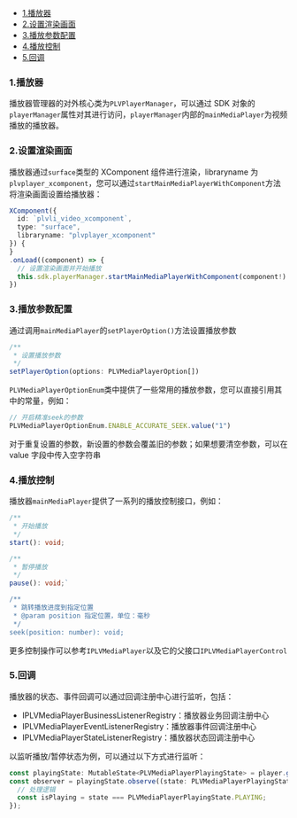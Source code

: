 <!-- START doctoc generated TOC please keep comment here to allow auto update -->
<!-- DON'T EDIT THIS SECTION, INSTEAD RE-RUN doctoc TO UPDATE -->

- [1.播放器](#1%E6%92%AD%E6%94%BE%E5%99%A8)
- [2.设置渲染画面](#2%E8%AE%BE%E7%BD%AE%E6%B8%B2%E6%9F%93%E7%94%BB%E9%9D%A2)
- [3.播放参数配置](#3%E6%92%AD%E6%94%BE%E5%8F%82%E6%95%B0%E9%85%8D%E7%BD%AE)
- [4.播放控制](#4%E6%92%AD%E6%94%BE%E6%8E%A7%E5%88%B6)
- [5.回调](#5%E5%9B%9E%E8%B0%83)

<!-- END doctoc generated TOC please keep comment here to allow auto update -->

### 1.播放器

播放器管理器的对外核心类为`PLVPlayerManager`，可以通过 SDK 对象的`playerManager`属性对其进行访问，`playerManager`内部的`mainMediaPlayer`为视频播放的播放器。

### 2.设置渲染画面

播放器通过`surface`类型的 XComponent 组件进行渲染，libraryname 为`plvplayer_xcomponent`，您可以通过`startMainMediaPlayerWithComponent`方法将渲染画面设置给播放器：

```ts
XComponent({
  id: `plvli_video_xcomponent`,
  type: "surface",
  libraryname: "plvplayer_xcomponent"
}) {
}
.onLoad((component) => {
  // 设置渲染画面并开始播放
  this.sdk.playerManager.startMainMediaPlayerWithComponent(component!)
})
```

### 3.播放参数配置

通过调用`mainMediaPlayer`的`setPlayerOption()`方法设置播放参数

```ts
/**
 * 设置播放参数
 */
setPlayerOption(options: PLVMediaPlayerOption[])
```

`PLVMediaPlayerOptionEnum`类中提供了一些常用的播放参数，您可以直接引用其中的常量，例如：

```ts
// 开启精准seek的参数
PLVMediaPlayerOptionEnum.ENABLE_ACCURATE_SEEK.value("1")
```
对于重复设置的参数，新设置的参数会覆盖旧的参数；如果想要清空参数，可以在 value 字段中传入空字符串

### 4.播放控制

播放器`mainMediaPlayer`提供了一系列的播放控制接口，例如：

```ts
/**
 * 开始播放
 */
start(): void;

/**
 * 暂停播放
 */
pause(): void;` 

/**
 * 跳转播放进度到指定位置
 * @param position 指定位置，单位：毫秒
 */
seek(position: number): void;
```

更多控制操作可以参考`IPLVMediaPlayer`以及它的父接口`IPLVMediaPlayerControl`

### 5.回调

播放器的状态、事件回调可以通过回调注册中心进行监听，包括：

- IPLVMediaPlayerBusinessListenerRegistry：播放器业务回调注册中心
- IPLVMediaPlayerEventListenerRegistry：播放器事件回调注册中心
- IPLVMediaPlayerStateListenerRegistry：播放器状态回调注册中心

以监听播放/暂停状态为例，可以通过以下方式进行监听：

```ts
const playingState: MutableState<PLVMediaPlayerPlayingState> = player.getStateListenerRegistry().playingState;
const observer = playingState.observe((state: PLVMediaPlayerPlayingState) => {
  // 处理逻辑
  const isPlaying = state === PLVMediaPlayerPlayingState.PLAYING;
});
```